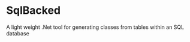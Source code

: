 SqlBacked
=========

A light weight .Net tool for generating classes from tables within an SQL database
